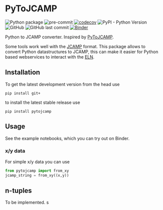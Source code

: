 # PyToJCAMP

![Python package](https://github.com/kjappelbaum/pytojcamp/workflows/Python%20package/badge.svg)
![pre-commit](https://github.com/kjappelbaum/pytojcamp/workflows/pre-commit/badge.svg)
[![codecov](https://codecov.io/gh/kjappelbaum/pytojcamp/branch/master/graph/badge.svg)](https://codecov.io/gh/kjappelbaum/pytojcamp)
![PyPI - Python Version](https://img.shields.io/pypi/pyversions/pytojcamp)
![GitHub](https://img.shields.io/github/license/kjappelbaum/pytojcamp)
![GitHub last commit](https://img.shields.io/github/last-commit/kjappelbaum/pytojcamp)
[![Binder](https://mybinder.org/badge_logo.svg)](https://mybinder.org/v2/gh/kjappelbaum/pytojcamp/master?filepath=examples%2Fexample.ipynb)

Python to JCAMP converter. Inspired by [PyToJCAMP](https://github.com/cheminfo/convert-to-jcamp).

Some tools work well with the [JCAMP](http://jcamp-dx.org/) format.
This package allows to convert Python datastructures to JCAMP, this can make it easier for Python based webservices to interact with the [ELN](eln.epfl.ch).

## Installation

To get the latest development version from the head use

```
pip install git+
```

to install the latest stable release use

```
pip install pytojcamp
```

## Usage

See the example notebooks, which you can try out on Binder.

### x/y data

For simple x/y data you can use

```python
from pytojcamp import from_xy
jcamp_string = from_xy((x,y))
```

## n-tuples

To be implemented.
s
